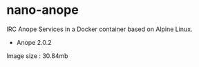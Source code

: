 # nano-anope

IRC Anope Services in a Docker container based on Alpine Linux.

  * Anope 2.0.2

Image size : 30.84mb
